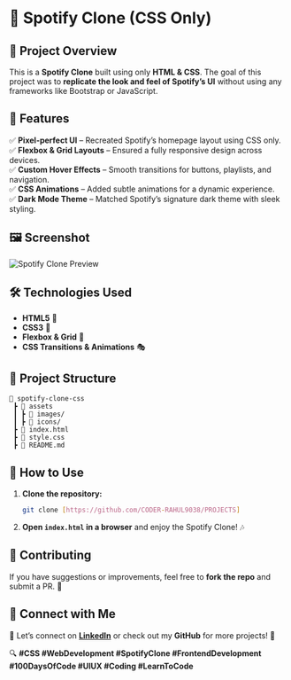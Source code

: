 # 🎵 Spotify Clone (CSS Only)

## 🚀 Project Overview
This is a **Spotify Clone** built using only **HTML & CSS**. The goal of this project was to **replicate the look and feel of Spotify’s UI** without using any frameworks like Bootstrap or JavaScript.

## 🎨 Features
✅ **Pixel-perfect UI** – Recreated Spotify’s homepage layout using CSS only.  
✅ **Flexbox & Grid Layouts** – Ensured a fully responsive design across devices.  
✅ **Custom Hover Effects** – Smooth transitions for buttons, playlists, and navigation.  
✅ **CSS Animations** – Added subtle animations for a dynamic experience.  
✅ **Dark Mode Theme** – Matched Spotify’s signature dark theme with sleek styling.  

## 🖼️ Screenshot
![Spotify Clone Preview](https://drive.google.com/file/d/11lbuScDEufGKUNJu6HWo2rgPNB4-nfwU/view?usp=sharing)

## 🛠️ Technologies Used
- **HTML5** 📄
- **CSS3** 🎨
- **Flexbox & Grid** 📐
- **CSS Transitions & Animations** 🎭

## 📂 Project Structure
```
📁 spotify-clone-css
 ┣ 📂 assets
 ┃ ┣ 🎵 images/
 ┃ ┣ 🎵 icons/
 ┣ 📜 index.html
 ┣ 📜 style.css
 ┣ 📜 README.md
```

## 📌 How to Use
1. **Clone the repository:**  
   ```bash
   git clone [https://github.com/CODER-RAHUL9038/PROJECTS]
   ```
2. **Open `index.html` in a browser** and enjoy the Spotify Clone! 🎶

## 📢 Contributing
If you have suggestions or improvements, feel free to **fork the repo** and submit a PR. 🚀

## 🌟 Connect with Me
💬 Let’s connect on **[LinkedIn](https://www.linkedin.com/in/rahulshaw1998/)** or check out my **GitHub** for more projects! 🚀  

🔍 **#CSS #WebDevelopment #SpotifyClone #FrontendDevelopment #100DaysOfCode #UIUX #Coding #LearnToCode**
